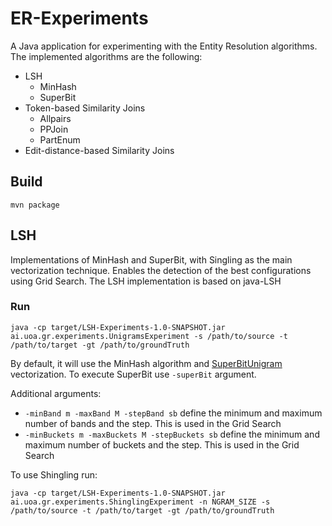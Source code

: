 # ER-Experiments

A Java application for experimenting with the Entity Resolution algorithms. The implemented algorithms are the following:

- LSH
  - MinHash
  - SuperBit
- Token-based Similarity Joins
  - Allpairs
  - PPJoin
  - PartEnum
- Edit-distance-based Similarity Joins

## Build 

    mvn package


## LSH

Implementations of MinHash and SuperBit, with Singling as the main vectorization technique. 
Enables the detection of the best configurations using Grid Search. The LSH implementation is based on java-LSH

### Run

    java -cp target/LSH-Experiments-1.0-SNAPSHOT.jar ai.uoa.gr.experiments.UnigramsExperiment -s /path/to/source -t /path/to/target -gt /path/to/groundTruth

By default, it will use the MinHash algorithm and [SuperBitUnigram](https://github.com/scify/JedAIToolkit/blob/9f14506d68bc3a2a81b4a83340fea48b91fa9103/src/main/java/org/scify/jedai/textmodels/SuperBitUnigrams.java#L25)
vectorization. To execute SuperBit use `-superBit` argument.

Additional arguments:

- `-minBand m -maxBand M -stepBand sb` define the minimum and maximum number of bands and the step. This is used in the Grid Search
- `-minBuckets m -maxBuckets M -stepBuckets sb` define the minimum and maximum number of buckets and the step. This is used in the Grid Search

To use Shingling run:

    java -cp target/LSH-Experiments-1.0-SNAPSHOT.jar ai.uoa.gr.experiments.ShinglingExperiment -n NGRAM_SIZE -s /path/to/source -t /path/to/target -gt /path/to/groundTruth
